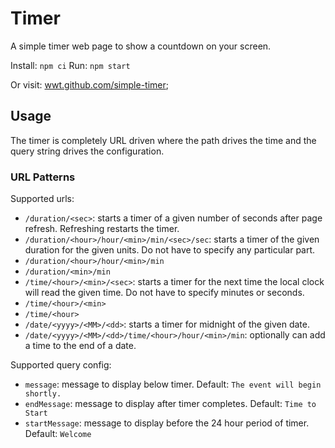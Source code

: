 # Timer

A simple timer web page to show a countdown on your screen.

Install: `npm ci`
Run: `npm start`

Or visit: [wwt.github.com/simple-timer](https://wwt.github.com/simple-timer);

## Usage

The timer is completely URL driven where the path drives the time and the query string drives the configuration.

### URL Patterns

Supported urls:

 - `/duration/<sec>`: starts a timer of a given number of seconds after page refresh. Refreshing restarts the timer.
 - `/duration/<hour>/hour/<min>/min/<sec>/sec`: starts a timer of the given duration for the given units. Do not have to specify any particular part.
 - `/duration/<hour>/hour/<min>/min`
 - `/duration/<min>/min`
 - `/time/<hour>/<min>/<sec>`: starts a timer for the next time the local clock will read the given time. Do not have to specify minutes or seconds.
 - `/time/<hour>/<min>`
 - `/time/<hour>`
 - `/date/<yyyy>/<MM>/<dd>`: starts a timer for midnight of the given date.
 - `/date/<yyyy>/<MM>/<dd>/time/<hour>/hour/<min>/min`: optionally can add a time to the end of a date.

Supported query config:

 - `message`: message to display below timer. Default: `The event will begin shortly.`
 - `endMessage`: message to display after timer completes. Default: `Time to Start`
 - `startMessage`: message to display before the 24 hour period of timer. Default: `Welcome`
